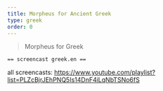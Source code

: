 ```yaml
---
title: Morpheus for Ancient Greek
type: greek
order: 0
---
```


> Morpheus for Greek


<!-- <iframe width="600" height="500" src="https://youtube.com/embed/JkLvujnKg_g" allowfullscreen="allowfullscreen" frameborder="0"></iframe> -->
    == screencast greek.en ==

all screencasts: https://www.youtube.com/playlist?list=PLZcBjrJEhPNQ5Is14DnF4iLqNbTSNo6fS
